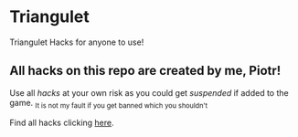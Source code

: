 # Triangulet
Triangulet Hacks for anyone to use!

## All hacks on this repo are created by me, **Piotr**!

Use all  _hacks_ at your own risk as you could get _suspended_ if added to the game.
<sub>It is not my fault if you get banned which you shouldn't</sub>

Find all hacks clicking [here](https://github.com/Piotr1178/Triangulet/tree/main/hacks).

